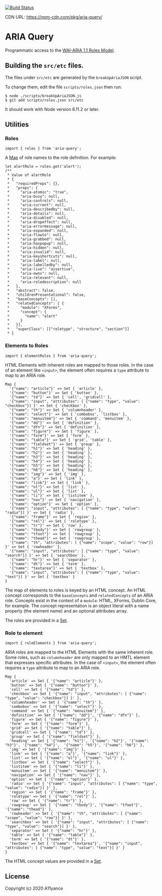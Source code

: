 [![Build Status](https://travis-ci.org/A11yance/aria-query.svg?branch=master)](https://travis-ci.org/A11yance/aria-query)

CDN URL: https://npm-cdn.com/pkg/aria-query/

# ARIA Query

Programmatic access to the [WAI-ARIA 1.1 Roles Model](https://www.w3.org/TR/wai-aria-1.1/#roles).

## Building the `src/etc` files.

The files under `src/etc` are generated by the `breakUpAriaJSON` script.

To change them, edit the file `scripts/roles.json` then run:

```
$ node ./scripts/breakUpAriaJSON.js
$ git add scripts/roles.json src/etc
```

It should work with Node version 6.11.2 or later.

## Utilities

### Roles

```
import { roles } from 'aria-query';
```

A [Map](https://developer.mozilla.org/en-US/docs/Web/JavaScript/Reference/Global_Objects/Map) of
role names to the role definition. For example:

```
let alertRole = roles.get('alert');
/**
 * Value of alertRole
 * {
 *   "requiredProps": {},
 *   "props": {
 *     "aria-atomic": "true",
 *     "aria-busy": null,
 *     "aria-controls": null,
 *     "aria-current": null,
 *     "aria-describedby": null,
 *     "aria-details": null,
 *     "aria-disabled": null,
 *     "aria-dropeffect": null,
 *     "aria-errormessage": null,
 *     "aria-expanded": null,
 *     "aria-flowto": null,
 *     "aria-grabbed": null,
 *     "aria-haspopup": null,
 *     "aria-hidden": null,
 *     "aria-invalid": null,
 *     "aria-keyshortcuts": null,
 *     "aria-label": null,
 *     "aria-labelledby": null,
 *     "aria-live": "assertive",
 *     "aria-owns": null,
 *     "aria-relevant": null,
 *     "aria-roledescription": null
 *   },
 *   "abstract": false,
 *   "childrenPresentational": false,
 *   "baseConcepts": [],
 *   "relatedConcepts": [ {
 *     "module": "XForms",
 *     "concept": {
 *       "name": "alert"
 *     }
 *   }],
 *   "superClass": [["roletype", "structure", "section"]]
 * }
```

### Elements to Roles

```
import { elementRoles } from 'aria-query';
```

HTML Elements with inherent roles are mapped to those roles. In the case of an element like `<input>`, the element often requires a `type` attribute to map to an ARIA role.

```
Map {
  '{"name": "article"}' => Set { 'article' },
  '{"name": "button"}' => Set { 'button' },
  '{"name": "td"}' => Set { 'cell', 'gridcell' },
  '{"name": "input", "attributes": [ {"name": "type", "value": "checkbox"}] }' => Set { 'checkbox' },
  '{"name": "th"}' => Set { 'columnheader' },
  '{"name": "select"}' => Set { 'combobox', 'listbox' },
  '{"name": "menuitem"}' => Set { 'command', 'menuitem' },
  '{"name": "dd"}' => Set { 'definition' },
  '{"name": "dfn"}' => Set { 'definition' },
  '{"name": "figure"}' => Set { 'figure' },
  '{"name": "form"}' => Set { 'form' },
  '{"name": "table"}' => Set { 'grid', 'table' },
  '{"name": "fieldset"}' => Set { 'group' },
  '{"name": "h1"}' => Set { 'heading' },
  '{"name": "h2"}' => Set { 'heading' },
  '{"name": "h3"}' => Set { 'heading' },
  '{"name": "h4"}' => Set { 'heading' },
  '{"name": "h5"}' => Set { 'heading' },
  '{"name": "h6"}' => Set { 'heading' },
  '{"name": "img"}' => Set { 'img' },
  '{"name": "a"}' => Set { 'link' },
  '{"name": "link"}' => Set { 'link' },
  '{"name": "ol"}' => Set { 'list' },
  '{"name": "ul"}' => Set { 'list' },
  '{"name": "li"}' => Set { 'listitem' },
  '{"name": "nav"}' => Set { 'navigation' },
  '{"name": "option"}' => Set { 'option' },
  '{"name": "input", "attributes": [ {"name": "type", "value": "radio"}] }' => Set { 'radio' },
  '{"name": "frame"}' => Set { 'region' },
  '{"name": "rel"}' => Set { 'roletype' },
  '{"name": "tr"}' => Set { 'row' },
  '{"name": "tbody"}' => Set { 'rowgroup' },
  '{"name": "tfoot"}' => Set { 'rowgroup' },
  '{"name": "thead"}' => Set { 'rowgroup' },
  '{"name": "th", "attributes": [ {"name": "scope", "value": "row"}] }' => Set { 'rowheader' },
  '{"name": "input", "attributes": [ {"name": "type", "value": "search"}] }' => Set { 'searchbox' },
  '{"name": "hr"}' => Set { 'separator' },
  '{"name": "dt"}' => Set { 'term' },
  '{"name": "textarea"}' => Set { 'textbox' },
  '{"name": "input", "attributes": [ {"name": "type", "value": "text"}] }' => Set { 'textbox' }
}
```

The map of elements to roles is keyed by an HTML concept. An HTML concept corresponds to the `baseConcepts` and `relatedConcepts` of an ARIA role. Concepts exist in the context of a `module`: HTML, XForms, Dublin Core, for example.  The concept representation is an object literal with a name property (the element name) and an optional attributes array.

The roles are provided in a [Set](https://developer.mozilla.org/en-US/docs/Web/JavaScript/Reference/Global_Objects/Set).

### Role to element

```
import { roleElements } from 'aria-query';
```

ARIA roles are mapped to the HTML Elements with the same inherent role. Some roles, such as `columnheader` are only mapped to an HMTL element that expresses specific attributes. In the case of `<input>`, the element often requires a `type` attribute to map to an ARIA role.

```
Map {
  'article' => Set { '{"name": "article"}' },
  'button' => Set { '{"name": "button"}' },
  'cell' => Set { '{"name": "td"}' },
  'checkbox' => Set { '{"name": "input", "attributes": [ {"name": "type", "value": "checkbox"}] }' },
  'columnheader' => Set { '{"name": "th"}' },
  'combobox' => Set { '{"name": "select"}' },
  'command' => Set { '{"name": "menuitem"}' },
  'definition' => Set { '{"name": "dd"}', '{"name": "dfn"}' },
  'figure' => Set { '{"name": "figure"}' },
  'form' => Set { '{"name": "form"}' },
  'grid' => Set { '{"name": "table"}' },
  'gridcell' => Set { '{"name": "td"}' },
  'group' => Set { '{"name": "fieldset"}' },
  'heading' => Set { '{"name": "h1"}', '{"name": "h2"}', '{"name": "h3"}', '{"name": "h4"}',  '{"name": "h5"}', '{"name": "h6"}' },
  'img' => Set { '{"name": "img"}' },
  'link' => Set { '{"name": "a"}', '{"name": "link"}' },
  'list' => Set { '{"name": "ol"}', '{"name": "ul"}' },
  'listbox' => Set { '{"name": "select"}' },
  'listitem' => Set { '{"name": "li"}' },
  'menuitem' => Set { '{"name": "menuitem"}' },
  'navigation' => Set { '{"name": "nav"}' },
  'option' => Set { '{"name": "option"}' },
  'radio' => Set { '{"name": "input", "attributes": [ {"name": "type", "value": "radio"}] }' },
  'region' => Set { '{"name": "frame"}' },
  'roletype' => Set { '{"name": "rel"}' },
  'row' => Set { '{"name": "tr"}' },
  'rowgroup' => Set { '{"name": "tbody"}', '{"name": "tfoot"}', '{"name": "thead"}' },
  'rowheader' => Set { '{"name": "th", "attributes": [ {"name": "scope", "value": "row"}] }' },
  'searchbox' => Set { '{"name": "input", "attributes": [ {"name": "type", "value": "search"}] }' },
  'separator' => Set { '{"name": "hr"}' },
  'table' => Set { '{"name": "table"}' },
  'term' => Set { '{"name": "dt"}' },
  'textbox' => Set { '{"name": "textarea"}', '{"name": "input", "attributes": [ {"name": "type", "value": "text"}] }' }
}
```

The HTML concept values are provided in a [Set](https://developer.mozilla.org/en-US/docs/Web/JavaScript/Reference/Global_Objects/Set).

## License
Copyright (c) 2020 A11yance
